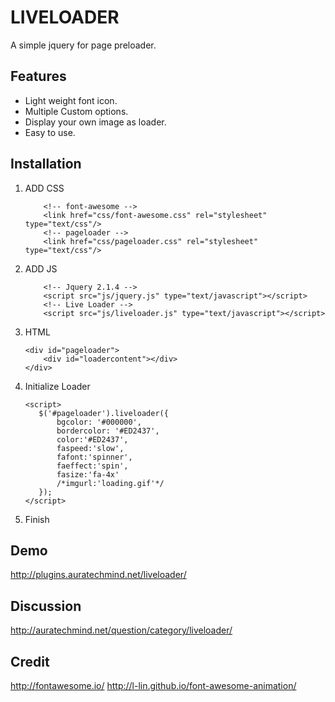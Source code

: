 # LIVELOADER
  A simple jquery for page preloader.
  
## Features
  - Light weight font icon.
  - Multiple Custom options. 
  - Display your own image as loader.
  - Easy to use.  

## Installation
1. ADD CSS
	```    
		<!-- font-awesome -->
		<link href="css/font-awesome.css" rel="stylesheet" type="text/css"/>        
		<!-- pageloader -->
		<link href="css/pageloader.css" rel="stylesheet" type="text/css"/> 	
   ```
   
2. ADD JS
	```
		<!-- Jquery 2.1.4 -->
		<script src="js/jquery.js" type="text/javascript"></script>         
		<!-- Live Loader -->
		<script src="js/liveloader.js" type="text/javascript"></script>  	
	```
3. HTML
   
    ```
    <div id="pageloader">
        <div id="loadercontent"></div>
	</div> 
   ```
    
4. Initialize Loader

	 ```
    <script>        
        $('#pageloader').liveloader({            
            bgcolor: '#000000',
            bordercolor: '#ED2437',                        
            color:'#ED2437',
            faspeed:'slow',     
            fafont:'spinner',
            faeffect:'spin',
            fasize:'fa-4x'
			/*imgurl:'loading.gif'*/
        });        
    </script>
   ```
   
5. Finish


## Demo
http://plugins.auratechmind.net/liveloader/

## Discussion
http://auratechmind.net/question/category/liveloader/

## Credit
http://fontawesome.io/
http://l-lin.github.io/font-awesome-animation/

